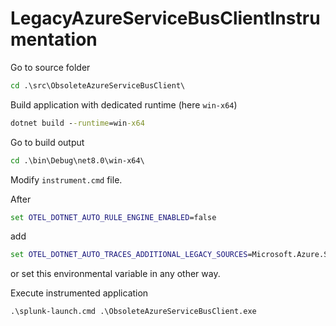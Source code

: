 # LegacyAzureServiceBusClientInstrumentation

Go to source folder

```cmd
cd .\src\ObsoleteAzureServiceBusClient\
```

Build application with dedicated runtime (here `win-x64`)

```cmd
dotnet build --runtime=win-x64
```

Go to build output

```cmd
cd .\bin\Debug\net8.0\win-x64\
```

Modify `instrument.cmd` file.

After

```cmd
set OTEL_DOTNET_AUTO_RULE_ENGINE_ENABLED=false
```

add

```cmd
set OTEL_DOTNET_AUTO_TRACES_ADDITIONAL_LEGACY_SOURCES=Microsoft.Azure.ServiceBus*
```

or set this environmental variable in any other way.

Execute instrumented application

```cmd
.\splunk-launch.cmd .\ObsoleteAzureServiceBusClient.exe
```
